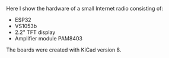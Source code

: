 Here I show the hardware of a small Internet radio consisting of: 
- ESP32 
- VS1053b 
- 2.2" TFT display
- Amplifier module PAM8403

The boards were created with KiCad version 8.
